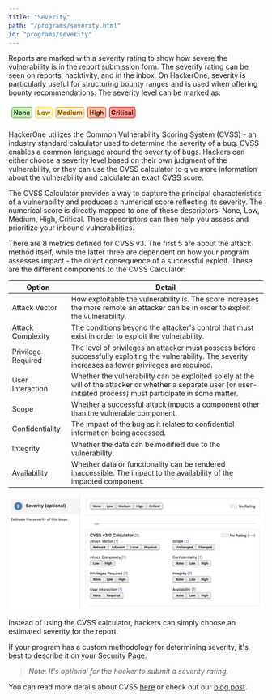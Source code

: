 ```yaml
---
title: "Severity"
path: "/programs/severity.html"
id: "programs/severity"
---
```


Reports are marked with a severity rating to show how severe the vulnerability is in the report submission form. The severity rating can be seen on reports, hacktivity, and in the inbox. On HackerOne, severity is particularly useful for structuring bounty ranges and is used when offering bounty recommendations. The severity level can be marked as:

![severity-1](./images/severity-1.png)

HackerOne utilizes the Common Vulnerability Scoring System (CVSS) - an industry standard calculator used to determine the severity of a bug. CVSS enables a common language around the severity of bugs. Hackers can either choose a severity level based on their own judgment of the vulnerability, or they can use the CVSS calculator to give more information about the vulnerability and calculate an exact CVSS score.

The CVSS Calculator provides a way to capture the principal characteristics of a vulnerability and produces a numerical score reflecting its severity. The numerical score is directly mapped to one of these descriptors: None, Low, Medium, High, Critical. These descriptors can then help you assess and prioritize your inbound vulnerabilities.

There are 8 metrics defined for CVSS v3. The first 5 are about the attack method itself, while the latter three are dependent on how your program assesses impact - the direct consequence of a successful exploit. These are the different components to the CVSS Calculator:

Option | Detail
------ | -------
Attack Vector | How exploitable the vulnerability is. The score increases the more remote an attacker can be in order to exploit the vulnerability.
Attack Complexity | The conditions beyond the attacker's control that must exist in order to exploit the vulnerability.
Privilege Required | The level of privileges an attacker must possess before successfully exploiting the vulnerability. The severity increases as fewer privileges are required.
User Interaction | Whether the vulnerability can be exploited solely at the will of the attacker or whether a separate user (or user-initiated process) must participate in some matter.  
Scope | Whether a successful attack impacts a component other than the vulnerable component.
Confidentiality | The impact of the bug as it relates to confidential information being accessed.
Integrity | Whether the data can be modified due to the vulnerability.
Availability | Whether data or functionality can be rendered inaccessible. The impact to the availability of the impacted component.  

![severity-2](./images/severity-2.png)

Instead of using the CVSS calculator, hackers can simply choose an estimated severity for the report.    

If your program has a custom methodology for determining severity, it's best to describe it on your Security Page.

><i>Note: It's optional for the hacker to submit a severity rating.</i>

You can read more details about CVSS [here](https://www.first.org/cvss/user-guide) or check out our [blog post](https://www.hackerone.com/blog/introducing-severity-cvss).  
